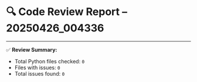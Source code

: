 # 🔍 Code Review Report – 20250426_004336

---

✅ **Review Summary:**
- Total Python files checked: `0`
- Files with issues: `0`
- Total issues found: `0`
